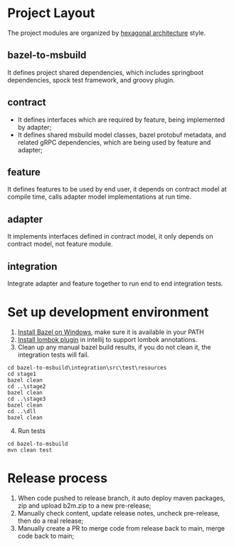# Project Layout

The project modules are organized
by [hexagonal architecture](https://en.wikipedia.org/wiki/Hexagonal_architecture_(software)) style.

## bazel-to-msbuild

It defines project shared dependencies, which includes springboot dependencies, spock test framework, and groovy plugin.

## contract

* It defines interfaces which are required by feature, being implemented by adapter;
* It defines shared msbuild model classes, bazel protobuf metadata, and related gRPC dependencies, which are being used
  by feature and adapter;

## feature

It defines features to be used by end user, it depends on contract model at compile time, calls adapter model
implementations at run time.

## adapter

It implements interfaces defined in contract model, it only depends on contract model, not feature module.

## integration

Integrate adapter and feature together to run end to end integration tests.

# Set up development environment

1. [Install Bazel on Windows](https://docs.bazel.build/versions/master/install-windows.html), make sure it is available
   in your PATH
2. [Install lombok plugin](https://stackoverflow.com/questions/41161076/adding-lombok-plugin-to-intellij-project ) in
   intellij to support lombok annotations.
3. Clean up any manual bazel build results, if you do not clean it, the integration tests will fail.

```
cd bazel-to-msbuild\integration\src\test\resources
cd stage1
bazel clean
cd ..\stage2
bazel clean
cd ..\stage3
bazel clean
cd ..\dll
bazel clean
```

4. Run tests

```
cd bazel-to-msbuild
mvn clean test
```

# Release process

1. When code pushed to release branch, it auto deploy maven packages, zip and upload b2m.zip to a new pre-release;
2. Manually check content, update release notes, uncheck pre-release, then do a real release;
3. Manually create a PR to merge code from release back to main, merge code back to main;
